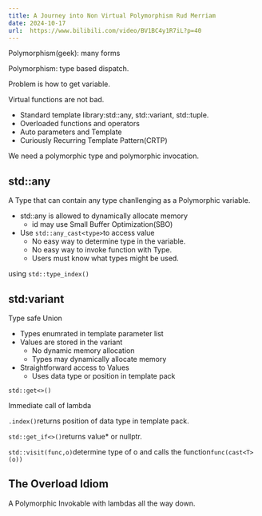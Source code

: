 ```yaml
---
title: A Journey into Non Virtual Polymorphism Rud Merriam
date: 2024-10-17
url:  https://www.bilibili.com/video/BV1BC4y1R7iL?p=40
---
```


Polymorphism(geek): many forms

Polymorphism: type based dispatch.

Problem is how to get variable.

Virtual functions are not bad.

- Standard template library:std::any, std::variant, std::tuple.
- Overloaded functions and operators
- Auto parameters and Template
- Curiously Recurring Template Pattern(CRTP)

We need a polymorphic type and polymorphic invocation.

## std::any 

A Type that can contain any type chanllenging as a Polymorphic variable.

- std::any is allowed to dynamically allocate memory
  - id may use Small Buffer Optimization(SBO)
- Use `std::any_cast<type>`to access value
  - No easy way to determine type in the variable.
  - No easy way to invoke function with Type.
  - Users must know what types might be used.

using `std::type_index()`

## std:variant

Type safe Union

- Types enumrated in template parameter list
- Values are stored in the variant
  - No dynamic memory allocation
  - Types may dynamically allocate memory
- Straightforward access to Values
  - Uses data type or position in template pack

`std::get<>()`

Immediate call of lambda

`.index()`returns position of data type in template pack.

`std::get_if<>()`returns value* or nullptr.

`std::visit(func,o)`determine type of o and calls the function`func(cast<T>(o))`


## The Overload Idiom

A Polymorphic Invokable with lambdas all the way down.

